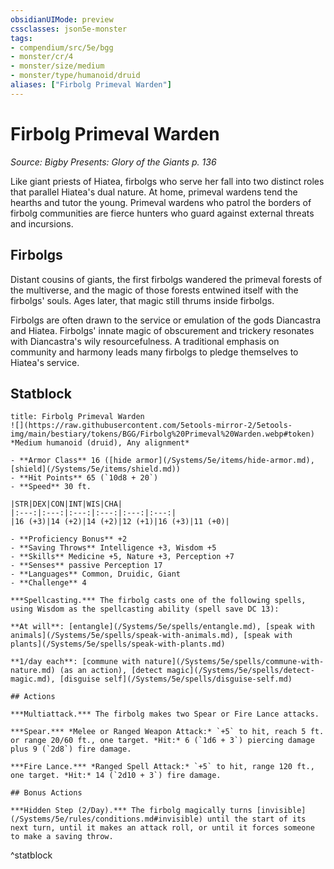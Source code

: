 ```yaml
---
obsidianUIMode: preview
cssclasses: json5e-monster
tags:
- compendium/src/5e/bgg
- monster/cr/4
- monster/size/medium
- monster/type/humanoid/druid
aliases: ["Firbolg Primeval Warden"]
---
```

# Firbolg Primeval Warden
*Source: Bigby Presents: Glory of the Giants p. 136*  

Like giant priests of Hiatea, firbolgs who serve her fall into two distinct roles that parallel Hiatea's dual nature. At home, primeval wardens tend the hearths and tutor the young. Primeval wardens who patrol the borders of firbolg communities are fierce hunters who guard against external threats and incursions.

## Firbolgs

Distant cousins of giants, the first firbolgs wandered the primeval forests of the multiverse, and the magic of those forests entwined itself with the firbolgs' souls. Ages later, that magic still thrums inside firbolgs.

Firbolgs are often drawn to the service or emulation of the gods Diancastra and Hiatea. Firbolgs' innate magic of obscurement and trickery resonates with Diancastra's wily resourcefulness. A traditional emphasis on community and harmony leads many firbolgs to pledge themselves to Hiatea's service.

## Statblock

```ad-statblock
title: Firbolg Primeval Warden
![](https://raw.githubusercontent.com/5etools-mirror-2/5etools-img/main/bestiary/tokens/BGG/Firbolg%20Primeval%20Warden.webp#token)
*Medium humanoid (druid), Any alignment*

- **Armor Class** 16 ([hide armor](/Systems/5e/items/hide-armor.md), [shield](/Systems/5e/items/shield.md))
- **Hit Points** 65 (`10d8 + 20`)
- **Speed** 30 ft.

|STR|DEX|CON|INT|WIS|CHA|
|:---:|:---:|:---:|:---:|:---:|:---:|
|16 (+3)|14 (+2)|14 (+2)|12 (+1)|16 (+3)|11 (+0)|

- **Proficiency Bonus** +2
- **Saving Throws** Intelligence +3, Wisdom +5
- **Skills** Medicine +5, Nature +3, Perception +7
- **Senses** passive Perception 17
- **Languages** Common, Druidic, Giant
- **Challenge** 4

***Spellcasting.*** The firbolg casts one of the following spells, using Wisdom as the spellcasting ability (spell save DC 13):

**At will**: [entangle](/Systems/5e/spells/entangle.md), [speak with animals](/Systems/5e/spells/speak-with-animals.md), [speak with plants](/Systems/5e/spells/speak-with-plants.md)

**1/day each**: [commune with nature](/Systems/5e/spells/commune-with-nature.md) (as an action), [detect magic](/Systems/5e/spells/detect-magic.md), [disguise self](/Systems/5e/spells/disguise-self.md)

## Actions

***Multiattack.*** The firbolg makes two Spear or Fire Lance attacks.

***Spear.*** *Melee or Ranged Weapon Attack:* `+5` to hit, reach 5 ft. or range 20/60 ft., one target. *Hit:* 6 (`1d6 + 3`) piercing damage plus 9 (`2d8`) fire damage.

***Fire Lance.*** *Ranged Spell Attack:* `+5` to hit, range 120 ft., one target. *Hit:* 14 (`2d10 + 3`) fire damage.

## Bonus Actions

***Hidden Step (2/Day).*** The firbolg magically turns [invisible](/Systems/5e/rules/conditions.md#invisible) until the start of its next turn, until it makes an attack roll, or until it forces someone to make a saving throw.
```
^statblock